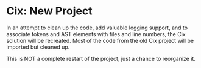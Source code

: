 # Cix: New Project

In an attempt to clean up the code, add valuable logging support, and to associate tokens and AST elements with files and line numbers, the Cix solution will be recreated. Most of the code from the old Cix project will be imported but cleaned up.

This is NOT a complete restart of the project, just a chance to reorganize it.
